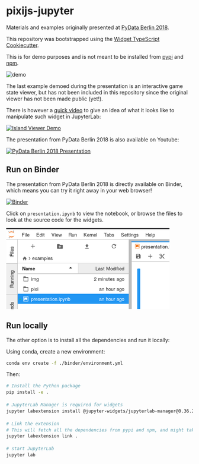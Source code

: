# pixijs-jupyter

Materials and examples originally presented at [PyData Berlin 2018](https://pydata.org/berlin2018/schedule/presentation/32/).

This repository was bootstrapped using the [Widget TypeScript Cookiecutter](https://github.com/jupyter-widgets/widget-ts-cookiecutter).

This is for demo purposes and is not meant to be installed from [pypi](https://pypi.org) and [npm](https://npmjs.org).

![demo](./examples/img/pixijs-jupyterlab.gif)

The last example demoed during the presentation is an interactive game state viewer, but has not been included in this repository since the original viewer has not been made public (yet!).

There is however a [quick video](https://www.youtube.com/watch?v=RGYFc-cz7nU) to give an idea of what it looks like to manipulate such widget in JupyterLab:

[![Island Viewer Demo](https://img.youtube.com/vi/RGYFc-cz7nU/0.jpg)](https://www.youtube.com/watch?v=RGYFc-cz7nU)

The presentation from PyData Berlin 2018 is also available on Youtube:

[![PyData Berlin 2018 Presentation](https://img.youtube.com/vi/TcuJILbTPZg/0.jpg)](https://www.youtube.com/watch?v=TcuJILbTPZg)

## Run on Binder

The presentation from PyData Berlin 2018 is directly available on Binder, which means you can try it right away in your web browser!

[![Binder](https://img.shields.io/badge/launch-binder-brightgreen.svg)](https://mybinder.org/v2/gh/jtpio/pixijs-jupyter/pydata-berlin?urlpath=lab/tree/examples/presentation.ipynb)

Click on `presentation.ipynb` to view the notebook, or browse the files to look at the source code for the widgets.

![binder](./examples/img/binder.png)

## Run locally

The other option is to install all the dependencies and run it locally:

Using conda, create a new environment:

```bash
conda env create -f ./binder/environment.yml
```

Then:

```bash
# Install the Python package
pip install -e .

# JupyterLab Manager is required for widgets
jupyter labextension install @jupyter-widgets/jupyterlab-manager@0.36.2

# Link the extension
# This will fetch all the dependencies from pypi and npm, and might take a while to finish.
jupyter labextension link .

# start JupyterLab
jupyter lab
```

